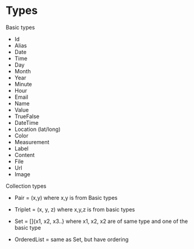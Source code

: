 Types
===

Basic types

- Id
- Alias
- Date
- Time
- Day
- Month
- Year
- Minute
- Hour
- Email
- Name
- Value
- TrueFalse
- DateTime
- Location (lat/long)
- Color
- Measurement
- Label
- Content
- File
- Url
- Image


Collection types

- Pair = (x,y) where x,y is from Basic types
- Triplet = (x, y, z) where x,y,z is from basic types


- Set = []{x1, x2, x3..} where x1, x2, x2 are of same type and one of the basic type
- OrderedList = same as Set, but have ordering